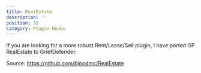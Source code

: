 ```yaml
---
title: RealEstate
description: ''
position: 31
category: Plugin Hooks
---
```


If you are looking for a more robust Rent/Lease/Sell plugin, I have ported GP RealEstate to GriefDefender.

Source: https://github.com/bloodmc/RealEstate